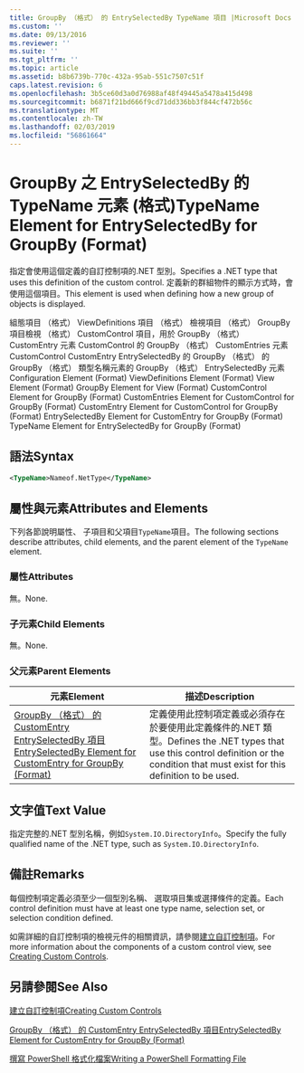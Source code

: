 ```yaml
---
title: GroupBy （格式） 的 EntrySelectedBy TypeName 項目 |Microsoft Docs
ms.custom: ''
ms.date: 09/13/2016
ms.reviewer: ''
ms.suite: ''
ms.tgt_pltfrm: ''
ms.topic: article
ms.assetid: b8b6739b-770c-432a-95ab-551c7507c51f
caps.latest.revision: 6
ms.openlocfilehash: 3b5ce60d3a0d76988af48f49445a5478a415d498
ms.sourcegitcommit: b6871f21bd666f9cd71dd336bb3f844cf472b56c
ms.translationtype: MT
ms.contentlocale: zh-TW
ms.lasthandoff: 02/03/2019
ms.locfileid: "56861664"
---
```

# <a name="typename-element-for-entryselectedby-for-groupby-format"></a><span data-ttu-id="8ad9b-102">GroupBy 之 EntrySelectedBy 的 TypeName 元素 (格式)</span><span class="sxs-lookup"><span data-stu-id="8ad9b-102">TypeName Element for EntrySelectedBy for GroupBy (Format)</span></span>

<span data-ttu-id="8ad9b-103">指定會使用這個定義的自訂控制項的.NET 型別。</span><span class="sxs-lookup"><span data-stu-id="8ad9b-103">Specifies a .NET type that uses this definition of the custom control.</span></span> <span data-ttu-id="8ad9b-104">定義新的群組物件的顯示方式時，會使用這個項目。</span><span class="sxs-lookup"><span data-stu-id="8ad9b-104">This element is used when defining how a new group of objects is displayed.</span></span>

<span data-ttu-id="8ad9b-105">組態項目 （格式） ViewDefinitions 項目 （格式） 檢視項目 （格式） GroupBy 項目檢視 （格式） CustomControl 項目，用於 GroupBy （格式） CustomEntry 元素 CustomControl 的 GroupBy （格式） CustomEntries 元素CustomControl CustomEntry EntrySelectedBy 的 GroupBy （格式） 的 GroupBy （格式） 類型名稱元素的 GroupBy （格式） EntrySelectedBy 元素</span><span class="sxs-lookup"><span data-stu-id="8ad9b-105">Configuration Element (Format) ViewDefinitions Element (Format) View Element (Format) GroupBy Element for View (Format) CustomControl Element for GroupBy (Format) CustomEntries Element for CustomControl for GroupBy (Format) CustomEntry Element for CustomControl for GroupBy (Format) EntrySelectedBy Element for CustomEntry for GroupBy (Format) TypeName Element for EntrySelectedBy for GroupBy (Format)</span></span>

## <a name="syntax"></a><span data-ttu-id="8ad9b-106">語法</span><span class="sxs-lookup"><span data-stu-id="8ad9b-106">Syntax</span></span>

```xml
<TypeName>Nameof.NetType</TypeName>
```

## <a name="attributes-and-elements"></a><span data-ttu-id="8ad9b-107">屬性與元素</span><span class="sxs-lookup"><span data-stu-id="8ad9b-107">Attributes and Elements</span></span>

<span data-ttu-id="8ad9b-108">下列各節說明屬性、 子項目和父項目`TypeName`項目。</span><span class="sxs-lookup"><span data-stu-id="8ad9b-108">The following sections describe attributes, child elements, and the parent element of the `TypeName` element.</span></span>

### <a name="attributes"></a><span data-ttu-id="8ad9b-109">屬性</span><span class="sxs-lookup"><span data-stu-id="8ad9b-109">Attributes</span></span>

<span data-ttu-id="8ad9b-110">無。</span><span class="sxs-lookup"><span data-stu-id="8ad9b-110">None.</span></span>

### <a name="child-elements"></a><span data-ttu-id="8ad9b-111">子元素</span><span class="sxs-lookup"><span data-stu-id="8ad9b-111">Child Elements</span></span>

<span data-ttu-id="8ad9b-112">無。</span><span class="sxs-lookup"><span data-stu-id="8ad9b-112">None.</span></span>

### <a name="parent-elements"></a><span data-ttu-id="8ad9b-113">父元素</span><span class="sxs-lookup"><span data-stu-id="8ad9b-113">Parent Elements</span></span>

|<span data-ttu-id="8ad9b-114">元素</span><span class="sxs-lookup"><span data-stu-id="8ad9b-114">Element</span></span>|<span data-ttu-id="8ad9b-115">描述</span><span class="sxs-lookup"><span data-stu-id="8ad9b-115">Description</span></span>|
|-------------|-----------------|
|[<span data-ttu-id="8ad9b-116">GroupBy （格式） 的 CustomEntry EntrySelectedBy 項目</span><span class="sxs-lookup"><span data-stu-id="8ad9b-116">EntrySelectedBy Element for CustomEntry for GroupBy (Format)</span></span>](./entryselectedby-element-for-customentry-for-groupby-format.md)|<span data-ttu-id="8ad9b-117">定義使用此控制項定義或必須存在於要使用此定義條件的.NET 類型。</span><span class="sxs-lookup"><span data-stu-id="8ad9b-117">Defines the .NET types that use this control definition or the condition that must exist for this definition to be used.</span></span>|

## <a name="text-value"></a><span data-ttu-id="8ad9b-118">文字值</span><span class="sxs-lookup"><span data-stu-id="8ad9b-118">Text Value</span></span>

<span data-ttu-id="8ad9b-119">指定完整的.NET 型別名稱，例如`System.IO.DirectoryInfo`。</span><span class="sxs-lookup"><span data-stu-id="8ad9b-119">Specify the fully qualified name of the .NET type, such as `System.IO.DirectoryInfo`.</span></span>

## <a name="remarks"></a><span data-ttu-id="8ad9b-120">備註</span><span class="sxs-lookup"><span data-stu-id="8ad9b-120">Remarks</span></span>

<span data-ttu-id="8ad9b-121">每個控制項定義必須至少一個型別名稱、 選取項目集或選擇條件的定義。</span><span class="sxs-lookup"><span data-stu-id="8ad9b-121">Each control definition must have at least one type name, selection set, or selection condition defined.</span></span>

<span data-ttu-id="8ad9b-122">如需詳細的自訂控制項的檢視元件的相關資訊，請參閱[建立自訂控制項](./creating-custom-controls.md)。</span><span class="sxs-lookup"><span data-stu-id="8ad9b-122">For more information about the components of a custom control view, see [Creating Custom Controls](./creating-custom-controls.md).</span></span>

## <a name="see-also"></a><span data-ttu-id="8ad9b-123">另請參閱</span><span class="sxs-lookup"><span data-stu-id="8ad9b-123">See Also</span></span>

[<span data-ttu-id="8ad9b-124">建立自訂控制項</span><span class="sxs-lookup"><span data-stu-id="8ad9b-124">Creating Custom Controls</span></span>](./creating-custom-controls.md)

[<span data-ttu-id="8ad9b-125">GroupBy （格式） 的 CustomEntry EntrySelectedBy 項目</span><span class="sxs-lookup"><span data-stu-id="8ad9b-125">EntrySelectedBy Element for CustomEntry for GroupBy (Format)</span></span>](./entryselectedby-element-for-customentry-for-groupby-format.md)

[<span data-ttu-id="8ad9b-126">撰寫 PowerShell 格式化檔案</span><span class="sxs-lookup"><span data-stu-id="8ad9b-126">Writing a PowerShell Formatting File</span></span>](./writing-a-powershell-formatting-file.md)
